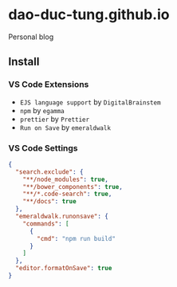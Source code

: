 # dao-duc-tung.github.io

Personal blog

## Install

### VS Code Extensions

- `EJS language support` by `DigitalBrainstem`
- `npm` by `egamma`
- `prettier` by `Prettier`
- `Run on Save` by `emeraldwalk`

### VS Code Settings

```json
{
  "search.exclude": {
    "**/node_modules": true,
    "**/bower_components": true,
    "**/*.code-search": true,
    "**/docs": true
  },
  "emeraldwalk.runonsave": {
    "commands": [
      {
        "cmd": "npm run build"
      }
    ]
  },
  "editor.formatOnSave": true
}
```

